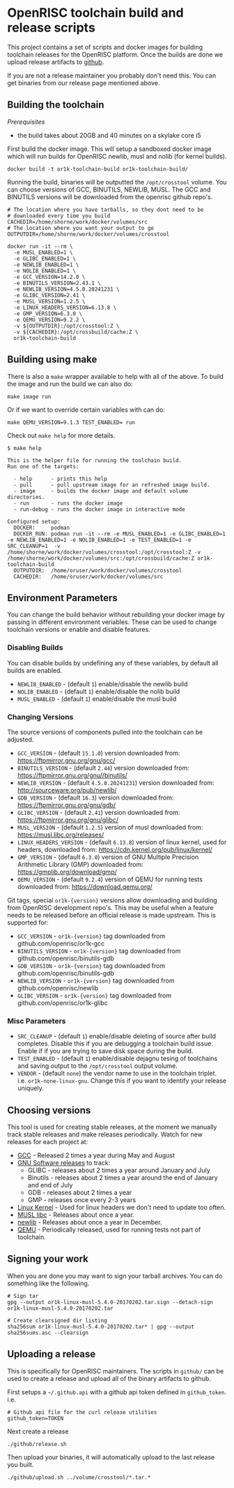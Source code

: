 # OpenRISC toolchain build and release scripts

This project contains a set of scripts and docker images for building toolchain
releases for the OpenRISC platform.  Once the builds are done we upload
release artifacts to [github](https://github.com/stffrdhrn/or1k-toolchain-build/releases).

If you are not a release maintainer you probably don't need this.  You can get
binaries from our release page mentioned above.

## Building the toolchain

*Prerequisites*
 - the build takes about 20GB and 40 minutes on a skylake core i5

First build the docker image.  This will setup a sandboxed docker image which
will run builds for OpenRISC newlib, musl and nolib (for kernel builds).

```
docker build -t or1k-toolchain-build or1k-toolchain-build/
```

Running the build, binaries will be outputted the `/opt/crosstool` volume.  You
can choose versions of GCC, BINUTILS, NEWLIB, MUSL.  The GCC and BINUTILS
versions will be downloaded from the openrisc github repo's.

```
# The location where you have tarballs, so they dont need to be
# downloaded every time you build
CACHEDIR=/home/shorne/work/docker/volumes/src
# The location where you want your output to go
OUTPUTDIR=/home/shorne/work/docker/volumes/crosstool

docker run -it --rm \
  -e MUSL_ENABLED=1 \
  -e GLIBC_ENABLED=1 \
  -e NEWLIB_ENABLED=1 \
  -e NOLIB_ENABLED=1 \
  -e GCC_VERSION=14.2.0 \
  -e BINUTILS_VERSION=2.43.1 \
  -e NEWLIB_VERSION=4.5.0.20241231 \
  -e GLIBC_VERSION=2.41 \
  -e MUSL_VERSION=1.2.5 \
  -e LINUX_HEADERS_VERSION=6.13.8 \
  -e GMP_VERSION=6.3.0 \
  -e QEMU_VERSION=9.2.2 \
  -v ${OUTPUTDIR}:/opt/crosstool:Z \
  -v ${CACHEDIR}:/opt/crossbuild/cache:Z \
  or1k-toolchain-build
```

## Building using make

There is also a `make` wrapper available to help with all of the above. To build the
image and run the build we can also do:

```
make image run
```

Or if we want to override certain variables with can do:

```
make QEMU_VERSION=9.1.3 TEST_ENABLED= run
```

Check out `make help` for more details.

```
$ make help

This is the helper file for running the toolchain build.
Run one of the targets:

  - help      - prints this help
  - pull      - pull upstream image for an refreshed image build.
  - image     - builds the docker image and default volume directories.
  - run       - runs the docker image
  - run-debug - runs the docker image in interactive mode

Configured setup:
  DOCKER:     podman
  DOCKER_RUN: podman run -it --rm -e MUSL_ENABLED=1 -e GLIBC_ENABLED=1 -e NEWLIB_ENABLED=1 -e NOLIB_ENABLED=1 -e TEST_ENABLED=1 -e SRC_CLEANUP=1  -v /home/shorne/work/docker/volumes/crosstool:/opt/crosstool:Z -v /home/shorne/work/docker/volumes/src:/opt/crossbuild/cache:Z or1k-toolchain-build
  OUTPUTDIR:  /home/oruser/work/docker/volumes/crosstool
  CACHEDIR:   /home/oruser/work/docker/volumes/src
```

## Environment Parameters

You can change the build behavior without rebuilding your docker image by
passing in different environment veriables.  These can be used to change
toolchain versions or enable and disable features.

### Disabling Builds

You can disable builds by undefining any of these variables, by default all
builds are enabled.
 - `NEWLIB_ENABLED` - (default `1`) enable/disable the newlib build
 - `NOLIB_ENABLED` - (default `1`) enable/disable the nolib build
 - `MUSL_ENABLED` - (default `1`) enable/disable the musl build

### Changing Versions

The source versions of components pulled into the toolchain can be adjusted.

 - `GCC_VERSION` - (default `15.1.0`) version downloaded from: https://ftpmirror.gnu.org/gnu/gcc/
 - `BINUTILS_VERSION` - (default `2.44`) version downloaded from: https://ftpmirror.gnu.org/gnu//binutils/
 - `NEWLIB_VERSION` - (default `4.5.0.20241231`) version downloaded from: http://sourceware.org/pub/newlib/
 - `GDB_VERSION` - (default `16.3`) version downloaded from: https://ftpmirror.gnu.org/gnu/gdb/
 - `GLIBC_VERSION` - (default `2.41`) version downloaded from: https://ftpmirror.gnu.org/gnu/glibc/
 - `MUSL_VERSION` - (default `1.2.5`) version of musl downloaded from: https://musl.libc.org/releases/
 - `LINUX_HEADERS_VERSION` - (default `6.13.8`) version of linux kernel, used for headers, downloaded from: https://cdn.kernel.org/pub/linux/kernel/
 - `GMP_VERSION` - (default `6.3.0`) version of GNU Multiple Precision Arithmetic Library (GMP) downloaded from: https://gmplib.org/download/gmp/
 - `QEMU_VERSION` - (default `9.2.4`) version of QEMU for running tests downloaded from: https://download.qemu.org/

Git tags, special `or1k-{version}` versions allow downloading and building from
OpenRISC development repo's.  This may be useful when a feature needs to be
released before an official release is made upstream. This is supported for:

 - `GCC_VERSION` - `or1k-{version}` tag downloaded from github.com/openrisc/or1k-gcc
 - `BINUTILS_VERSION` - `or1k-{version}` tag downloaded from github.com/openrisc/binutils-gdb
 - `GDB_VERSION` - `or1k-{version}` tag downloaded from github.com/openrisc/binutils-gdb
 - `NEWLIB_VERSION` - `or1k-{version}` tag downloaded from github.com/openrisc/newlib
 - `GLIBC_VERSION` - `or1k-{version}` tag downloaded from github.com/openrisc/or1k-glibc

### Misc Parameters

 - `SRC_CLEANUP` - (default `1`) enable/disable deleting of source after build
   completes.  Disable this if you are debugging a toolchain build issue.  Enable
   if if you are trying to save disk space during the build.
 - `TEST_ENABLED` - (default `1`) enable/disable dejagnu tesing of toolchains
   and saving output to the `/opt/crosstool` output volume.
 - `VENDOR` - (default `none`) the vendor name to use in the toolchain triplet. i.e. `or1k-none-linux-gnu`.
   Change this if you want to identify your release uniquely.

## Choosing versions

This tool is used for creating stable releases, at the moment we manually track stable
releases and make releases periodically.  Watch for new releases for each project at:

 * [GCC](https://gcc.gnu.org/releases.html) - Released 2 times a year during May and August
 * [GNU Software releases](https://www.gnu.org/software/recent-releases.html) to track:
    * GLIBC - releases about 2 times a year around January and July
    * Binutils - releases about 2 times a year around the end of January and end of July
    * GDB - releases about 2 times a year
    * GMP - releases once every 2-3 years
 * [Linux Kernel](https://kernel.org) - Used for linux headers we don't need to update too often.
 * [MUSL libc](https://musl.libc.org/releases.html) - Releases about once a year.
 * [newlib](https://sourceware.org/newlib/) - Releases about once a year in December.
 * [QEMU](https://www.qemu.org) - Periodically released, used for running tests not part of toolchain.

## Signing your work

When you are done you may want to sign your tarball archives. You can do
something like the following.

```
# Sign tar
gpg --output or1k-linux-musl-5.4.0-20170202.tar.sign --detach-sign or1k-linux-musl-5.4.0-20170202.tar

# Create clearsigned dir listing
sha256sum or1k-linux-musl-5.4.0-20170202.tar* | gpg --output sha256sums.asc --clearsign
```

## Uploading a release

This is specifically for OpenRISC maintainers.  The scripts in `github/` can
be used to create a release and upload all of the binary artifacts to github.

First setups a `~/.github.api` with a github api token defined in
`github_token`. i.e.

```
# Github api file for the curl release utilities
github_token=TOKEN
```

Next create a release

```
./github/release.sh
```

Then upload your binaries, it will automatically upload to the last release
you built.

```
./github/upload.sh ../volume/crosstool/*.tar.*
```

